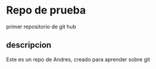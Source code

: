 # Repo de prueba
primer repositorio de git hub


## descripcion
Este es un repo de Andres, creado para aprender sobre git
